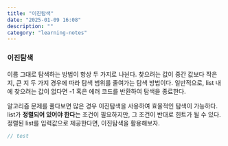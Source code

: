 ```yaml
---
title: "이진탐색"
date: "2025-01-09 16:08"
description: ""
category: "learning-notes"
---
```


### 이진탐색
이름 그대로 탐색하는 방법이 항상 두 가지로 나뉜다. 찾으려는 값이 중간 값보다 작은 지, 큰 지 두 가지 경우에 따라 탐색 범위를 줄여가는 탐색 방법이다. 일반적으로, list 내에 찾으려는 값이 없다면 -1 혹은 에러 코드를 반환하여 탐색을 종료한다.

알고리즘 문제를 풀다보면 많은 경우 이진탐색을 사용하여 효율적인 탐색이 가능하다. list가 **정렬되어 있어야 한다**는 조건이 필요하지만, 그 조건이 반대로 힌트가 될 수 있다. 정렬된 list를 입력값으로 제공한다면, 이진탐색을 활용해보자.

```java
// test
```